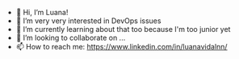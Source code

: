 - 👋 Hi, I’m Luana! 
- 👀 I’m very very interested in DevOps issues 
- 🌱 I’m currently learning about that too because I'm too junior yet 
- 💞️ I’m looking to collaborate on ...
- 📫 How to reach me:
 https://www.linkedin.com/in/luanavidalnn/ 


<!---
luanavidalnn/luanavidalnn is a ✨ special ✨ repository because its `README.md` (this file) appears on your GitHub profile.
You can click the Preview link to take a look at your changes.
--->
